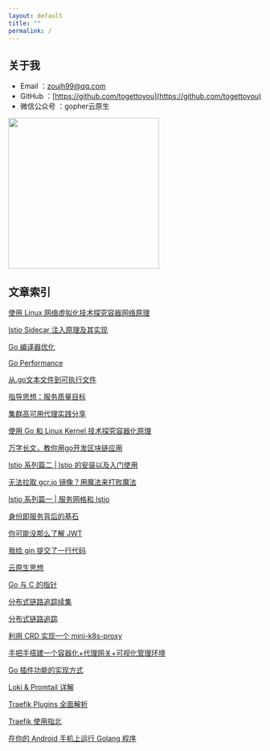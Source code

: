 ```yaml
---
layout: default
title: ""
permalink: /
---
```


## 关于我

- Email ：zoujh99@qq.com
- GitHub ：[https://github.com/togettoyou](https://github.com/togettoyou)
- 微信公众号 ：gopher云原生

<img src="https://user-images.githubusercontent.com/55381228/224645371-85fa0552-108b-4648-8dc8-79663c09fd34.png" width="300px">

## 文章索引

[使用 Linux 网络虚拟化技术探究容器网络原理](https://mp.weixin.qq.com/s/aXotIih1RkpyDTaokJjGPw)

[Istio Sidecar 注入原理及其实现](https://mp.weixin.qq.com/s/XABVBH29GQX2ABdfIlKrnw)

[Go 编译器优化](https://mp.weixin.qq.com/s/eWM9AvG1qXnMWF4qIwhnVQ)

[Go Performance](https://mp.weixin.qq.com/s/mTHBJrseyWmEBxgPaqQJtw)

[从.go文本文件到可执行文件](https://mp.weixin.qq.com/s/V5wAZcTbunU3HdS1xaWavQ)

[指导思想：服务质量目标](https://mp.weixin.qq.com/s/BmiS_lQqnZwhFmQDJMWtYA)

[集群高可用代理实践分享](https://mp.weixin.qq.com/s/ldw-TroDklazh04aiLVwoA)

[使用 Go 和 Linux Kernel 技术探究容器化原理](https://mp.weixin.qq.com/s/BBIrbdPd0uRafEy81WYq2g)

[万字长文，教你用go开发区块链应用](https://mp.weixin.qq.com/s/yDmGwfRjXxDJfgv1d0p3Ig)

[Istio 系列篇二 \| Istio 的安装以及入门使用](https://mp.weixin.qq.com/s/DqZkK8in4XXUTMen16K1hg)

[无法拉取 gcr.io 镜像？用魔法来打败魔法](https://mp.weixin.qq.com/s/Vt0FRTx1PsoYFdLa0QZzWw)

[Istio 系列篇一 \| 服务网格和 Istio](https://mp.weixin.qq.com/s/gJA0sgNPwY95H8vyjjCIUw)

[身份即服务背后的基石](https://mp.weixin.qq.com/s/gbHCVlwzu29JJN9wInaW0Q)

[你可能没那么了解 JWT](https://mp.weixin.qq.com/s/BAv62gfVMpriJNWdPcbPuw)

[我给 gin 提交了一行代码](https://mp.weixin.qq.com/s/LoY0n1BV3vomoeBEpfGX9w)

[云原生思想](https://mp.weixin.qq.com/s/H__pRS844SJSPiYfCqzozA)

[Go 与 C 的指针](https://mp.weixin.qq.com/s/7vrAXh3frbMT_qzUo4deKw)

[分布式链路追踪续集](https://mp.weixin.qq.com/s/lriEqTo6-f8Kn1yXeGyP5Q)

[分布式链路追踪](https://mp.weixin.qq.com/s/zeXTZ96YtrLLOeUlQH-AXg)

[利用 CRD 实现一个 mini-k8s-proxy](https://mp.weixin.qq.com/s/SXF8OX_i4FBqBI2BZCfaoQ)

[手把手搭建一个容器化+代理网关+可视化管理环境](https://mp.weixin.qq.com/s/ZVqio9qwanxwv0iN0HNqGA)

[Go 插件功能的实现方式](https://mp.weixin.qq.com/s/7yC1WFoIHtzKOZ5M-kz0PQ)

[Loki & Promtail 详解](https://mp.weixin.qq.com/s/qwv_4Q-QvxXBo7Qkt-Mqvw)

[Traefik Plugins 全面解析](https://mp.weixin.qq.com/s/ftxq44airqId0AYFN-3nww)

[Traefik 使用指北](https://mp.weixin.qq.com/s/gyHj14ysX2mi6PsliA2Y1A)

[在你的 Android 手机上运行 Golang 程序](https://mp.weixin.qq.com/s/-PLlqdkN9VRetGqv6sx6nQ)
